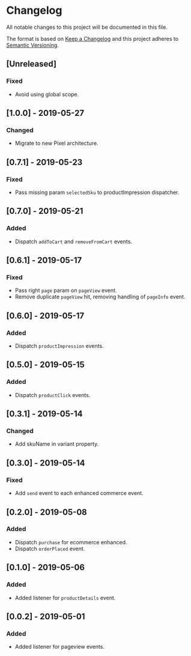 # Changelog

All notable changes to this project will be documented in this file.

The format is based on [Keep a Changelog](http://keepachangelog.com/en/1.0.0/)
and this project adheres to [Semantic Versioning](http://semver.org/spec/v2.0.0.html).

## [Unreleased]

### Fixed

- Avoid using global scope.

## [1.0.0] - 2019-05-27

### Changed

- Migrate to new Pixel architecture.

## [0.7.1] - 2019-05-23
### Fixed

- Pass missing param `selectedSku` to productImpression dispatcher.

## [0.7.0] - 2019-05-21

### Added

- Dispatch `addToCart` and `removeFromCart` events.

## [0.6.1] - 2019-05-17

### Fixed

- Pass right `page` param on `pageView` event.
- Remove duplicate `pageView` hit, removing handling of `pageInfo` event.

## [0.6.0] - 2019-05-17

### Added

- Dispatch `productImpression` events.

## [0.5.0] - 2019-05-15

### Added

- Dispatch `productClick` events.

## [0.3.1] - 2019-05-14

### Changed

- Add skuName in variant property.

## [0.3.0] - 2019-05-14

### Fixed

- Add `send` event to each enhanced commerce event.

## [0.2.0] - 2019-05-08

### Added

- Dispatch `purchase` for ecommerce enhanced.
- Dispatch `orderPlaced` event.

## [0.1.0] - 2019-05-06

### Added

- Added listener for `productDetails` event.

## [0.0.2] - 2019-05-01

### Added

- Added listener for pageview events.
